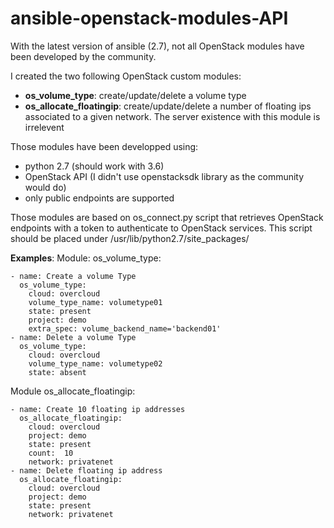 # ansible-openstack-modules-API
With the latest version of ansible (2.7), not all OpenStack modules have been developed by the community.

I created the two following OpenStack custom modules:
  - __os_volume_type__: create/update/delete a volume type
  - __os_allocate_floatingip__: create/update/delete a number of floating ips associated to a given network. The server existence with this module is irrelevent

Those modules have been developped using:
  - python 2.7 (should work with 3.6)
  - OpenStack API (I didn't use openstacksdk library as the community would do)
  - only public endpoints are supported

Those modules are based on os_connect.py script that retrieves OpenStack endpoints with a token to authenticate to OpenStack services. This script should be placed under /usr/lib/python2.7/site_packages/

__Examples__:
Module: os_volume_type:
```
- name: Create a volume Type
  os_volume_type:
    cloud: overcloud
    volume_type_name: volumetype01
    state: present
    project: demo
    extra_spec: volume_backend_name='backend01'
- name: Delete a volume Type
  os_volume_type:
    cloud: overcloud
    volume_type_name: volumetype02
    state: absent
```
Module os_allocate_floatingip:
```
- name: Create 10 floating ip addresses
  os_allocate_floatingip:
    cloud: overcloud
    project: demo
    state: present
    count:  10
    network: privatenet
- name: Delete floating ip address
  os_allocate_floatingip:
    cloud: overcloud
    project: demo
    state: present
    network: privatenet
```
